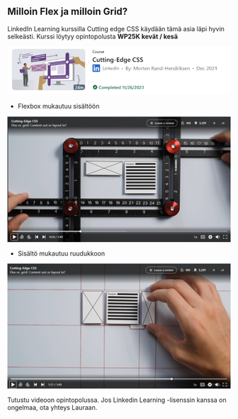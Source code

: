 ## Milloin Flex ja milloin Grid?

LinkedIn Learning kurssilla Cutting edge CSS käydään tämä asia läpi hyvin selkeästi. Kurssi löytyy opintopolusta **WP25K kevät / kesä**

![Kurssiesittely](/assets/linkedin.png)

- Flexbox mukautuu sisältöön

![flexaa](/assets/flex.png)

- Sisältö mukautuu ruudukkoon

![rajaa](/assets/grid.png)

Tutustu videoon opintopolussa. Jos Linkedin Learning -lisenssin kanssa on ongelmaa, ota yhteys Lauraan.
